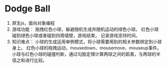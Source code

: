 # Dodge Ball

1. 原生js，面向对象编程
2. 游戏功能：
  拖拽红色小球，躲避随机生成并随机运动的绿色小球。
  红色小球碰到绿色小球或者碰到四周墙壁，游戏结束，
  记录游戏坚持时间。
3. 知识难点：
  小球的生成运用单例模式，将小球需要用到的相关参数绑定到小球身上。
  红色小球的拖拽运动，mousedown、mousemove、mouseup事件。
  小球与红色小球的碰撞判断，通过勾股定理计算两球之间的距离，与两球的半径之和进行比较。
  

